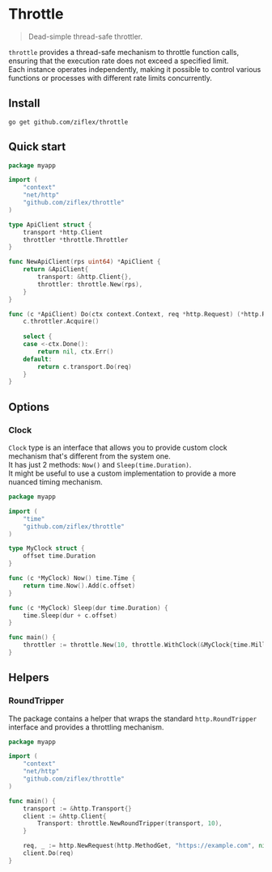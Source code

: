 # Throttle
> Dead-simple thread-safe throttler.

``throttle`` provides a thread-safe mechanism to throttle function calls, ensuring that the execution rate does not exceed a specified limit.    
Each instance operates independently, making it possible to control various functions or processes with different rate limits concurrently.

## Install
```shell
go get github.com/ziflex/throttle
```

## Quick start

```go
package myapp

import (
    "context"
    "net/http"
    "github.com/ziflex/throttle"
)

type ApiClient struct {
    transport *http.Client
    throttler *throttle.Throttler
}

func NewApiClient(rps uint64) *ApiClient {
    return &ApiClient{
        transport: &http.Client{},
        throttler: throttle.New(rps),
    }
}

func (c *ApiClient) Do(ctx context.Context, req *http.Request) (*http.Response, error) {
	c.throttler.Acquire()
	
	select {
	case <-ctx.Done():
		return nil, ctx.Err()
	default:
		return c.transport.Do(req)
	}
}
```

## Options

### Clock
`Clock` type is an interface that allows you to provide custom clock mechanism that's different from the system one.   
It has just 2 methods: ``Now()`` and ``Sleep(time.Duration)``.   
It might be useful to use a custom implementation to provide a more nuanced timing mechanism. 

```go
package myapp

import (
    "time"
    "github.com/ziflex/throttle"
)

type MyClock struct {
    offset time.Duration
}

func (c *MyClock) Now() time.Time {
    return time.Now().Add(c.offset)
}

func (c *MyClock) Sleep(dur time.Duration) {
    time.Sleep(dur + c.offset)
}

func main() {
    throttler := throttle.New(10, throttle.WithClock(&MyClock{time.Millisecond * 250}))
}
```

## Helpers
### RoundTripper
The package contains a helper that wraps the standard `http.RoundTripper` interface and provides a throttling mechanism.

```go
package myapp

import (
    "context"
    "net/http"
    "github.com/ziflex/throttle"
)

func main() {
    transport := &http.Transport{}
    client := &http.Client{
        Transport: throttle.NewRoundTripper(transport, 10),
    }

    req, _ := http.NewRequest(http.MethodGet, "https://example.com", nil)
    client.Do(req)
}
```